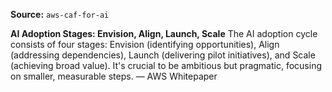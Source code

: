 **Source:** `aws-caf-for-ai`

**AI Adoption Stages: Envision, Align, Launch, Scale**
The AI adoption cycle consists of four stages: Envision (identifying opportunities), Align (addressing dependencies), Launch (delivering pilot initiatives), and Scale (achieving broad value). It's crucial to be ambitious but pragmatic, focusing on smaller, measurable steps. — AWS Whitepaper
